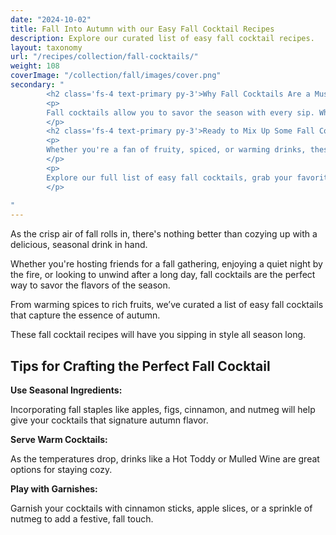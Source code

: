 ```yaml
---
date: "2024-10-02"
title: Fall Into Autumn with our Easy Fall Cocktail Recipes
description: Explore our curated list of easy fall cocktail recipes.
layout: taxonomy
url: "/recipes/collection/fall-cocktails/"
weight: 108
coverImage: "/collection/fall/images/cover.png"
secondary: "
        <h2 class='fs-4 text-primary py-3'>Why Fall Cocktails Are a Must-Try This Season</h2>
        <p>
        Fall cocktails allow you to savor the season with every sip. Whether you're drawn to the rich flavors of figs, the warmth of whiskey, or the spice of cinnamon, there’s a fall cocktail recipe for everyone. The beauty of these recipes is that most are incredibly simple, meaning you don’t need to be a mixologist to create the perfect autumn drink. From cozy nights at home to gatherings with friends, these easy fall cocktails will elevate your fall experience.
        </p>
        <h2 class='fs-4 text-primary py-3'>Ready to Mix Up Some Fall Cocktails?</h2>
        <p>
        Whether you're a fan of fruity, spiced, or warming drinks, these fall cocktail recipes will have you covered for the entire season. Get inspired by the changing leaves and cooler weather, and treat yourself to the flavors of fall.
        </p>
        <p>
        Explore our full list of easy fall cocktails, grab your favorite glass, and toast to the beauty of autumn!
        </p>
       
"
---
```


As the crisp air of fall rolls in, there's nothing better than cozying up with a delicious, seasonal drink in hand. 

Whether you're hosting friends for a fall gathering, enjoying a quiet night by the fire, or looking to unwind after a long day, fall cocktails are the perfect way to savor the flavors of the season. 

From warming spices to rich fruits, we’ve curated a list of easy fall cocktails that capture the essence of autumn. 

These fall cocktail recipes will have you sipping in style all season long.


## Tips for Crafting the Perfect Fall Cocktail

**Use Seasonal Ingredients:**

Incorporating fall staples like apples, figs, cinnamon, and nutmeg will help give your cocktails that signature autumn flavor.


**Serve Warm Cocktails:**

As the temperatures drop, drinks like a Hot Toddy or Mulled Wine are great options for staying cozy.

**Play with Garnishes:**

Garnish your cocktails with cinnamon sticks, apple slices, or a sprinkle of nutmeg to add a festive, fall touch.